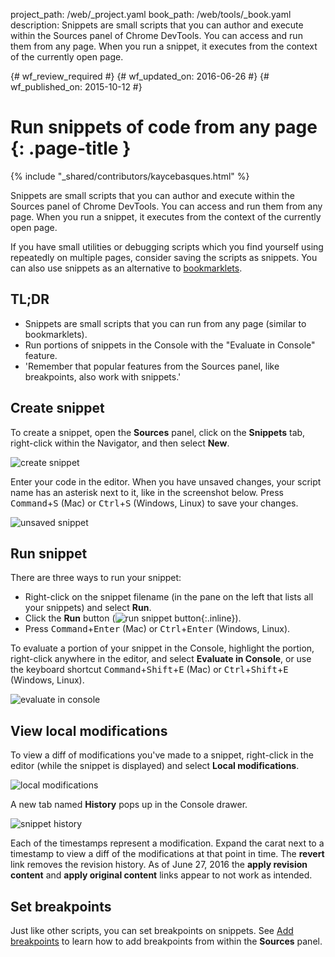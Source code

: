 project_path: /web/_project.yaml
book_path: /web/tools/_book.yaml
description: Snippets are small scripts that you can author and execute within the Sources panel of Chrome DevTools. You can access and run them from any page. When you run a snippet, it executes from the context of the currently open page.

{# wf_review_required #}
{# wf_updated_on: 2016-06-26 #}
{# wf_published_on: 2015-10-12 #}

# Run snippets of code from any page {: .page-title }

{% include "_shared/contributors/kaycebasques.html" %}

Snippets are small scripts that you can author and execute 
within the Sources panel of Chrome DevTools. You can access and run them 
from any page. When you run a snippet, it executes from the context of the 
currently open page.

If you have small utilities or debugging scripts which you find yourself 
using repeatedly on multiple pages, consider saving the scripts as snippets. 
You can also use snippets as an alternative to 
[bookmarklets](https://en.wikipedia.org/wiki/Bookmarklet).


## TL;DR
- Snippets are small scripts that you can run from any page (similar to bookmarklets).
- Run portions of snippets in the Console with the "Evaluate in Console" feature.
- 'Remember that popular features from the Sources panel, like breakpoints, also work with snippets.'


## Create snippet

To create a snippet, open the **Sources** panel, click on the **Snippets** tab,
right-click within the Navigator, and then select **New**.

![create snippet](/web/tools/chrome-devtools/debug/snippets/images/create-snippet.png)

Enter your code in the editor. When you have unsaved changes, your script
name has an asterisk next to it, like in the screenshot below. 
Press <kbd>Command</kbd>+<kbd>S</kbd> (Mac) or <kbd>Ctrl</kbd>+<kbd>S</kbd>
(Windows, Linux) to save your changes. 

![unsaved snippet](/web/tools/chrome-devtools/debug/snippets/images/unsaved-snippet.png)

## Run snippet

There are three ways to run your snippet: 

* Right-click on the snippet filename (in the pane on the left that lists
  all your snippets) and select **Run**.
* Click the **Run** button (![run snippet 
  button](/web/tools/chrome-devtools/debug/snippets/images/run.png){:.inline}).
* Press <kbd>Command</kbd>+<kbd>Enter</kbd> (Mac) or 
  <kbd>Ctrl</kbd>+<kbd>Enter</kbd> (Windows, Linux).

To evaluate a portion of your snippet in the Console, highlight the 
portion, right-click anywhere in the editor, and select **Evaluate in 
Console**, or use the keyboard shortcut 
<kbd>Command</kbd>+<kbd>Shift</kbd>+<kbd>E</kbd> (Mac) or
<kbd>Ctrl</kbd>+<kbd>Shift</kbd>+<kbd>E</kbd> (Windows, Linux).

![evaluate in console](/web/tools/chrome-devtools/debug/snippets/images/evaluate-in-console.png)

## View local modifications

<!-- TODO apply revision content doesn't really work... -->

To view a diff of modifications you've made to a snippet, right-click in 
the editor (while the snippet is displayed) and select **Local modifications**.

![local modifications](/web/tools/chrome-devtools/debug/snippets/images/local-modifications.png)

A new tab named **History** pops up in the Console drawer.

![snippet history](/web/tools/chrome-devtools/debug/snippets/images/snippet-history.png)

Each of the timestamps represent a modification. Expand the carat next to
a timestamp to view a diff of the modifications at that point in time.
The **revert** link removes the revision history. As of June 27, 2016 the
**apply revision content** and **apply original content** links appear
to not work as intended.

## Set breakpoints

Just like other scripts, you can set breakpoints on snippets. See
[Add breakpoints](/web/tools/chrome-devtools/debug/breakpoints/add-breakpoints)
to learn how to add breakpoints from within the **Sources** panel.
